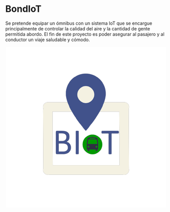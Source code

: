 # BondIoT
Se pretende equipar un ómnibus con un sistema IoT que se encargue principalmente de controlar la calidad del aire y la cantidad de gente permitida abordo. El fin de este proyecto es poder asegurar al pasajero y al conductor un viaje saludable y cómodo.

<p align="center">
  <img src="/otros/logo.png" />
</p>
